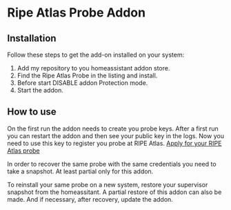 # Ripe Atlas Probe Addon

## Installation

Follow these steps to get the add-on installed on your system:

1. Add my repository to you homeassistant addon store.
2. Find the Ripe Atlas Probe in the listing and install.
3. Before start DISABLE addon Protection mode.
4. Start the addon.

## How to use

On the first run the addon needs to create you probe keys.
After a first run you can restart the addon and then see your public key in the logs.
Now you need to use this key to register you probe at RIPE Atlas.
[Apply for your RIPE Atlas probe](https://atlas.ripe.net/apply/swprobe/)


In order to recover the same probe with the same credentials you need to take a snapshot. 
At least partial only for this addon.


To reinstall your same probe on a new system, restore your supervisor snapshot from the homeassitant. 
A partial restore of this addon can also be made. 
And if necessary, after recovery, update the addon.
